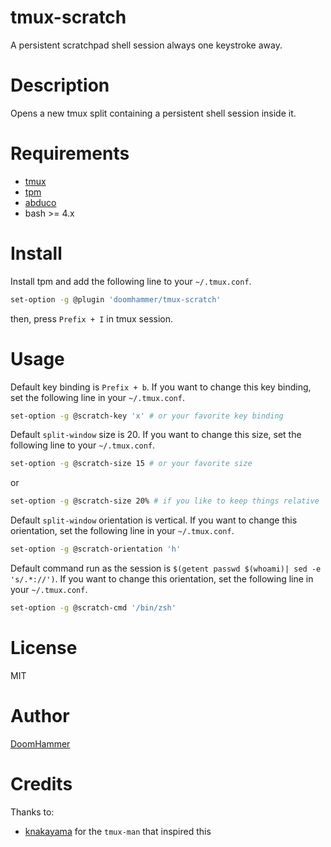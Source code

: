 tmux-scratch
============

A persistent scratchpad shell session always one keystroke away.

# Description

Opens a new tmux split containing a persistent shell session inside it.

# Requirements

* [tmux](https://tmux.github.io/)
* [tpm](https://github.com/tmux-plugins/tpm)
* [abduco](https://github.com/martanne/abduco/)
* bash >= 4.x

# Install

Install tpm and add the following line to your `~/.tmux.conf`.

```bash
set-option -g @plugin 'doomhammer/tmux-scratch'
```

then, press `Prefix + I` in tmux session.

# Usage

Default key binding is `Prefix + b`. If you want to change this key binding, set the following line in your `~/.tmux.conf`.

```bash
set-option -g @scratch-key 'x' # or your favorite key binding
```

Default `split-window` size is 20. If you want to change this size, set the following line to your `~/.tmux.conf`.

```bash
set-option -g @scratch-size 15 # or your favorite size
```

or

```bash
set-option -g @scratch-size 20% # if you like to keep things relative
```

Default `split-window` orientation is vertical. If you want to change this orientation, set the following line in your `~/.tmux.conf`.

```bash
set-option -g @scratch-orientation 'h'
```

Default command run as the session is `$(getent passwd $(whoami)| sed -e 's/.*://')`. If you want to change this orientation, set the following line in your `~/.tmux.conf`.

```bash
set-option -g @scratch-cmd '/bin/zsh'
```

# License

MIT

# Author

[DoomHammer](https://github.com/DoomHammer)

# Credits

Thanks to:

* [knakayama](https://github.com/knakayama) for the `tmux-man` that inspired
  this

